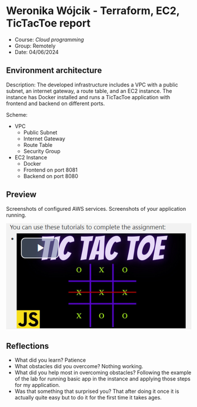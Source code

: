 # Weronika Wójcik - Terraform, EC2, TicTacToe report

- Course: *Cloud programming*
- Group: Remotely
- Date: 04/06/2024

## Environment architecture

Description: The developed infrastructure includes a VPC with a public subnet, an internet gateway, a route table, and an EC2 instance. The instance has Docker installed and runs a TicTacToe application with frontend and backend on different ports.

Scheme:
- VPC
  - Public Subnet
  - Internet Gateway
  - Route Table
  - Security Group
- EC2 Instance
  - Docker
  - Frontend on port 8081
  - Backend on port 8080

## Preview

Screenshots of configured AWS services. Screenshots of your application running.

![Sample image](img/sample-image.png)

## Reflections

- What did you learn?
    Patience
- What obstacles did you overcome?
    Nothing working.
- What did you help most in overcoming obstacles?
    Following the example of the lab for running basic app in the instance and applying those steps
    for my application.
- Was that something that surprised you?
    That after doing it once it is actually quite easy but to do it for the first time it takes ages.
